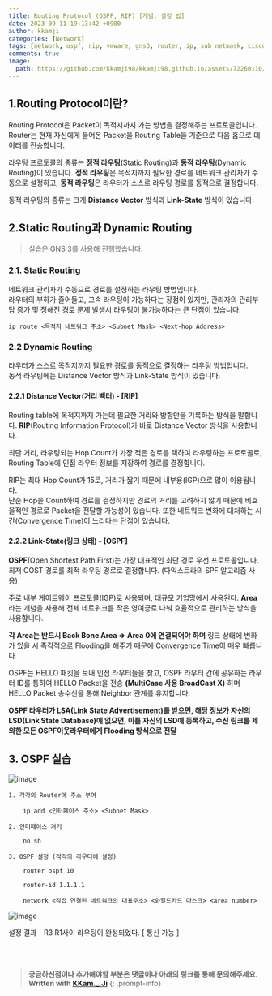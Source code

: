 ```yaml
---
title: Routing Protocol (OSPF, RIP) [개념, 설정 법]
date: 2023-09-11 19:13:42 +0900
author: kkamji
categories: [Network]
tags: [network, ospf, rip, vmware, gns3, router, ip, sub netmask, cisco, packet]     # TAG names should always be lowercase
comments: true
image:
  path: https://github.com/kkamji98/kkamji98.github.io/assets/72260110/fce002d4-2ca7-4d74-9990-6b3da63d41f5
---
```


## 1.Routing Protocol이란?

Routing Protocol은 Packet이 목적지까지 가는 방법을 결정해주는 프로토콜입니다.  
Router는 현재 자신에게 들어온 Packet을 Routing Table을 기준으로 다음 홉으로 데이터를 전송합니다.

라우팅 프로토콜의 종류는 **정적 라우팅**(Static Routing)과 **동적 라우팅**(Dynamic Routing)이 있습니다. **정적 라우팅**은 목적지까지 필요한 경로를 네트워크 관리자가 수동으로 설정하고, **동적 라우팅**은 라우터가 스스로 라우팅 경로를 동적으로 결정합니다. 

동적 라우팅의 종류는 크게 **Distance Vector** 방식과 **Link-State** 방식이 있습니다.

## 2.Static Routing과 Dynamic Routing

> 실습은 GNS 3를 사용해 진행했습니다.

### 2.1. Static Routing

네트워크 관리자가 수동으로 경로를 설정하는 라우팅 방법입니다.  
라우터의 부하가 줄어들고, 고속 라우팅이 가능하다는 장점이 있지만, 관리자의 관리부담 증가 및 정해진 경로 문제 발생시 라우팅이 불가능하다는 큰 단점이 있습니다.

```router
ip route <목적지 네트워크 주소> <Subnet Mask> <Next-hop Address>
```

### 2.2 Dynamic Routing

라우터가 스스로 목적지까지 필요한 경로를 동적으로 결정하는 라우팅 방법입니다.  
동적 라우팅에는 Distance Vector 방식과 Link-State 방식이 있습니다.

#### 2.2.1 Distance Vector(거리 벡터) - [RIP]
Routing table에 목적지까지 가는데 필요한 거리와 방향만을 기록하는 방식을 말합니다. **RIP**(Routing Information Protocol)가 바로 Distance Vector 방식을 사용합니다.

최단 거리, 라우팅되는 Hop Count가 가장 적은 경로를 택하여 라우팅하는 프로토콜로, Routing Table에 인접 라우터 정보를 저장하여 경로를 결정합니다.

RIP는 최대 Hop Count가 15로, 거리가 짧기 때문에 내부용(IGP)으로 많이 이용됩니다.  
단순 Hop을 Count하여 경로를 결정하지만 경로의 거리를 고려하지 않기 때문에 비효율적인 경로로 Packet을 전달할 가능성이 있습니다. 또한 네트워크 변화에 대처하는 시간(Convergence Time)이 느리다는 단점이 있습니다.

#### 2.2.2 Link-State(링크 상태) - [OSPF]
**OSPF**(Open Shortest Path First)는 가장 대표적인 최단 경로 우선 프로토콜입니다. 최저 COST 경로를 최적 라우팅 경로로 결정합니다. (다익스트라의 SPF 알고리즘 사용)

주로 내부 게이트웨이 프로토콜(IGP)로 사용되며, 대규모 기업망에서 사용된다. **Area**라는 개념을 사용해 전체 네트워크를 작은 영여긍로 나눠 효율적으로 관리하는 방식을 사용합니다.

**각 Area는 반드시 Back Bone Area => Area 0에 연결되어야 하며** 링크 상태에 변화가 있을 시 즉각적으로 Flooding을 해주기 때문에 Convergence Time이 매우 빠릅니다.

OSPF는 HELLO 패킷을 보내 인접 라우터들을 찾고, OSPF 라우터 간에 공유하는 라우터 ID를 통하여 HELLO Packet을 전송 **(MultiCase 사용 BroadCast X)** 하며 HELLO Packet 송수신을 통해 Neighbor 관계를 유지합니다. 


**OSPF 라우터가 LSA(Link State Advertisement)를 받으면, 해당 정보가 자신의 LSD(Link State Database)에 없으면, 이를 자신의 LSD에 등록하고, 수신 링크를 제외한 모든 OSPF이웃라우터에게 Flooding 방식으로 전달**


## 3. OSPF 실습
![image](https://github.com/kkamji98/kkamji98.github.io/assets/72260110/fce002d4-2ca7-4d74-9990-6b3da63d41f5)

```
1. 각각의 Router에 주소 부여

    ip add <인터페이스 주소> <Subnet Mask>

2. 인터페이스 켜기 

    no sh

3. OSPF 설정 (각각의 라우터에 설정)
    
    router ospf 10

    router-id 1.1.1.1

    network <직접 연결된 네트워크의 대표주소> <와일드카드 마스크> <area number>
```

![image](https://github.com/kkamji98/kkamji98.github.io/assets/72260110/bea1791a-ba7f-4770-a987-c0f3f0341588)

설정 결과 - R3 R1사이 라우팅이 완성되었다. [ 통신 가능 ]

<br><br>

> **궁금하신점이나 추가해야할 부분은 댓글이나 아래의 링크를 통해 문의해주세요.**  
> **Written with [KKam.\_\.Ji](https://www.instagram.com/kkam._.ji/)**
{: .prompt-info}